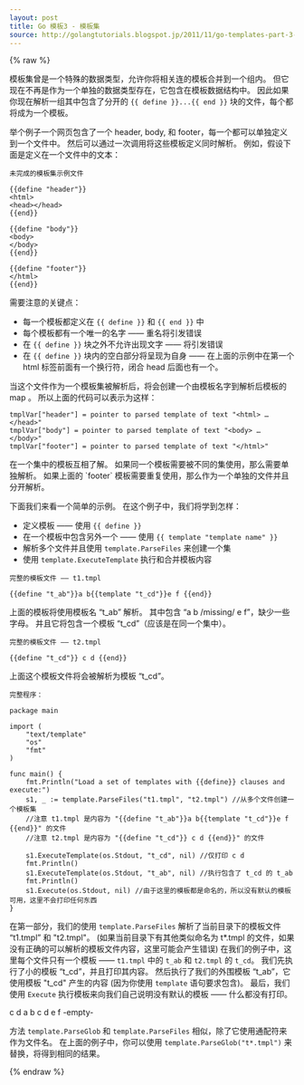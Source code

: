 ```yaml
---
layout: post
title: Go 模板3 - 模板集
source: http://golangtutorials.blogspot.jp/2011/11/go-templates-part-3-template-sets.html
---
```


{% raw %}

模板集曾是一个特殊的数据类型，允许你将相关连的模板合并到一个组内。
但它现在不再是作为一个单独的数据类型存在，它包含在模板数据结构中。
因此如果你现在解析一组其中包含了分开的 `{{ define }}...{{ end }}` 块的文件，每个都将成为一个模板。

举个例子一个网页包含了一个 header, body, 和 footer，每一个都可以单独定义到一个文件中。
然后可以通过一次调用将这些模板定义同时解析。
例如，假设下面是定义在一个文件中的文本：

`未完成的模板集示例文件`

    {{define "header"}}
    <html>
    <head></head>
    {{end}}

    {{define "body"}}
    <body>
    </body>
    {{end}}

    {{define "footer"}}
    </html>
    {{end}}

需要注意的关键点：

+ 每一个模板都定义在 `{{ define }}` 和 `{{ end }}` 中
+ 每个模板都有一个唯一的名字 —— 重名将引发错误
+ 在 `{{ define }}` 块之外不允许出现文字 —— 将引发错误
+ 在 `{{ define }}` 块内的空白部分将呈现为自身 —— 在上面的示例中在第一个 html 标签前面有一个换行符，闭合 head 后面也有一个。

当这个文件作为一个模板集被解析后，将会创建一个由模板名字到解析后模板的 map 。
所以上面的代码可以表示为这样：

    tmplVar["header"] = pointer to parsed template of text "<html> … </head>"
    tmplVar["body"] = pointer to parsed template of text "<body> … </body>"
    tmplVar["footer"] = pointer to parsed template of text "</html>"

<p class="note">
在一个集中的模板互相了解。
如果同一个模板需要被不同的集使用，那么需要单独解析。
如果上面的 `footer` 模板需要重复使用，那么作为一个单独的文件并且分开解析。
</p>

下面我们来看一个简单的示例。
在这个例子中，我们将学到怎样：

+ 定义模板 —— 使用 `{{ define }}`
+ 在一个模板中包含另外一个 —— 使用 `{{ template "template name" }}`
+ 解析多个文件并且使用 `template.ParseFiles` 来创建一个集
+ 使用 `template.ExecuteTemplate` 执行和合并模板内容

`完整的模板文件 —— t1.tmpl`

    {{define "t_ab"}}a b{{template "t_cd"}}e f {{end}}

上面的模板将使用模板名 “t_ab” 解析。
其中包含 “a b /missing/ e f”，缺少一些字母。
并且它将包含一个模板 “t_cd”（应该是在同一个集中）。

`完整的模板文件 —— t2.tmpl`

    {{define "t_cd"}} c d {{end}}

上面这个模板文件将会被解析为模板 “t_cd”。

`完整程序：`

    package main

    import (
        "text/template"
        "os"
        "fmt"
    )

    func main() {
        fmt.Println("Load a set of templates with {{define}} clauses and execute:")
        s1, _ := template.ParseFiles("t1.tmpl", "t2.tmpl") //从多个文件创建一个模板集
        //注意 t1.tmpl 是内容为 "{{define "t_ab"}}a b{{template "t_cd"}}e f {{end}}" 的文件
        //注意 t2.tmpl 是内容为 "{{define "t_cd"}} c d {{end}}" 的文件

        s1.ExecuteTemplate(os.Stdout, "t_cd", nil) //仅打印 c d
        fmt.Println()
        s1.ExecuteTemplate(os.Stdout, "t_ab", nil) //执行包含了 t_cd 的 t_ab
        fmt.Println()
        s1.Execute(os.Stdout, nil) //由于这里的模板都是命名的，所以没有默认的模板可用，这里不会打印任何东西
    }

在第一部分，我们的使用 `template.ParseFiles` 解析了当前目录下的模板文件 “t1.tmpl” 和 "t2.tmpl"。
(如果当前目录下有其他类似命名为 t*.tmpl 的文件，如果没有正确的可以解析的模板文件内容，这里可能会产生错误)
在我们的例子中，这里每个文件只有一个模板 —— `t1.tmpl` 中的 `t_ab` 和 `t2.tmpl` 的 `t_cd`。
我们先执行了小的模板 “t_cd”，并且打印其内容。
然后执行了我们的外围模板 “t_ab”，它使用模板 "t_cd" 产生的内容 (因为你使用 `template` 语句要求包含)。
最后，我们使用 `Execute` 执行模板来向我们自己说明没有默认的模板 —— 什么都没有打印。

<p class="correct">
c d 
a b c d e f 
-empty- 
</p>

方法 `template.ParseGlob` 和 `template.ParseFiles` 相似，除了它使用通配符来作为文件名。
在上面的例子中，你可以使用 `template.ParseGlob("t*.tmpl")` 来替换，将得到相同的结果。

{% endraw %}
